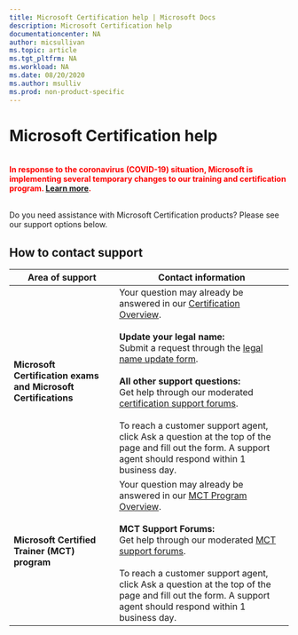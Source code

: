 ```yaml
---
title: Microsoft Certification help | Microsoft Docs
description: Microsoft Certification help
documentationcenter: NA
author: micsullivan
ms.topic: article
ms.tgt_pltfrm: NA
ms.workload: NA
ms.date: 08/20/2020
ms.author: msulliv
ms.prod: non-product-specific
---
```

# Microsoft Certification help

<div style='color&#58; red;'><strong><font color="red"><br/>In response to the coronavirus (COVID-19) situation, Microsoft is implementing several temporary changes to our training and certification program. <a href='/learn/certifications/posts/an-important-update-on-microsoft-training-and-certification'>Learn more</a>.</font></strong><br/><br/></div>

Do you need assistance with Microsoft Certification products? Please see our support options below.

## How to contact support

| Area of support | Contact information |
| ------------- | --- |
| **Microsoft Certification exams and Microsoft Certifications** | Your question may already be answered in our [Certification Overview](/learn/certifications/). <br/><br/>  **Update your legal name:** <br/>Submit a request through the [legal name update form](https://aka.ms/MSCertificationLegalNamechange).<br/><br/>  **All other support questions:** <br/>Get help through our moderated [certification support forums](https://aka.ms/MCPForum).<br/><br/> To reach a customer support agent, click Ask a question at the top of the page and fill out the form.  A support agent should respond within 1 business day. |
| **Microsoft Certified Trainer (MCT) program** | Your question may already be answered in our [MCT Program Overview](/learn/certifications/mct-certification).<br/><br/>  **MCT Support Forums:** <br/> Get help through our moderated [MCT support forums](https://aka.ms/MCTForum).<br/><br/> To reach a customer support agent, click Ask a question at the top of the page and fill out the form.  A support agent should respond within 1 business day. |